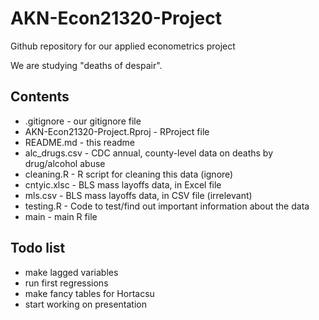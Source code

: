 # AKN-Econ21320-Project
Github repository for our applied econometrics project

We are studying "deaths of despair".

## Contents
- .gitignore - our gitignore file
- AKN-Econ21320-Project.Rproj - RProject file
- README.md - this readme
- alc_drugs.csv - CDC annual, county-level data on deaths by drug/alcohol abuse
- cleaning.R - R script for cleaning this data (ignore)
- cntyic.xlsc - BLS mass layoffs data, in Excel file 
- mls.csv - BLS mass layoffs data, in CSV file (irrelevant)
- testing.R - Code to test/find out important information about the data
- main - main R file 

## Todo list
- make lagged variables
- run first regressions
- make fancy tables for Hortacsu
- start working on presentation
